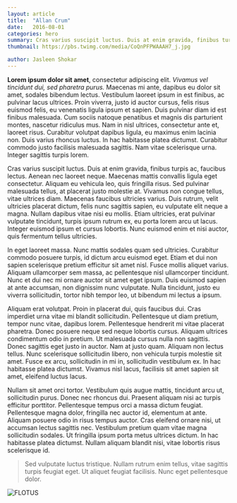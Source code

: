 ```yaml
---
layout: article
title:  "Allan Crum"
date:   2016-08-01
categories: hero
summary: Cras varius suscipit luctus. Duis at enim gravida, finibus turpis ac, faucibus lectus.
thumbnail: https://pbs.twimg.com/media/CoQnPFPWAAAH7_j.jpg

author: Jasleen Shokar
---
```

**Lorem ipsum dolor sit amet**, consectetur adipiscing elit. *Vivamus vel tincidunt dui, sed pharetra purus.* Maecenas mi ante, dapibus eu dolor sit amet, sodales bibendum lectus. Vestibulum laoreet ipsum in est finibus, ac pulvinar lacus ultrices. Proin viverra, justo id auctor cursus, felis risus euismod felis, eu venenatis ligula ipsum et sapien. Duis pulvinar diam id est finibus malesuada. Cum sociis natoque penatibus et magnis dis parturient montes, nascetur ridiculus mus. Nam in nisl ultrices, consectetur ante et, laoreet risus. Curabitur volutpat dapibus ligula, eu maximus enim lacinia non. Duis varius rhoncus luctus. In hac habitasse platea dictumst. Curabitur commodo justo facilisis malesuada sagittis. Nam vitae scelerisque urna. Integer sagittis turpis lorem.

Cras varius suscipit luctus. Duis at enim gravida, finibus turpis ac, faucibus lectus. Aenean nec laoreet neque. Maecenas mattis convallis ligula eget consectetur. Aliquam eu vehicula leo, quis fringilla risus. Sed pulvinar malesuada tellus, at placerat justo molestie at. Vivamus non congue tellus, vitae ultrices diam. Maecenas faucibus ultricies varius. Duis rutrum, velit ultricies placerat dictum, felis nunc sagittis sapien, eu vulputate elit neque a magna. Nullam dapibus vitae nisi eu mollis. Etiam ultricies, erat pulvinar vulputate tincidunt, turpis ipsum rutrum ex, eu porta lorem arcu ut lacus. Integer euismod ipsum et cursus lobortis. Nunc euismod enim et nisi auctor, quis fermentum tellus ultricies.

In eget laoreet massa. Nunc mattis sodales quam sed ultricies. Curabitur commodo posuere turpis, id dictum arcu euismod eget. Etiam et dui non sapien scelerisque pretium efficitur sit amet nisl. Fusce mollis aliquet varius. Aliquam ullamcorper sem massa, ac pellentesque nisl ullamcorper tincidunt. Nunc et dui nec mi ornare auctor sit amet eget ipsum. Duis euismod sapien at ante accumsan, non dignissim nunc vulputate. Nulla tincidunt, justo eu viverra sollicitudin, tortor nibh tempor leo, ut bibendum mi lectus a ipsum.

Aliquam erat volutpat. Proin in placerat dui, quis faucibus dui. Cras imperdiet urna vitae mi blandit sollicitudin. Pellentesque ut diam pretium, tempor nunc vitae, dapibus lorem. Pellentesque hendrerit mi vitae placerat pharetra. Donec posuere neque sed neque lobortis cursus. Aliquam ultrices condimentum odio in pretium. Ut malesuada cursus nulla non sagittis. Donec sagittis eget justo in auctor. Nam at justo quam. Aliquam non lectus tellus. Nunc scelerisque sollicitudin libero, non vehicula turpis molestie sit amet. Fusce ex arcu, sollicitudin in mi in, sollicitudin vestibulum ex. In hac habitasse platea dictumst. Vivamus nisl lacus, facilisis sit amet sapien sit amet, eleifend luctus lacus.

Nullam sit amet orci tortor. Vestibulum quis augue mattis, tincidunt arcu ut, sollicitudin purus. Donec nec rhoncus dui. Praesent aliquam nisi ac turpis efficitur porttitor. Pellentesque tempus orci a massa dictum feugiat. Pellentesque magna dolor, fringilla nec auctor id, elementum at ante. Aliquam posuere odio in risus tempus auctor. Cras eleifend ornare nisi, ut accumsan lectus sagittis nec. Vestibulum pretium quam vitae magna sollicitudin sodales. Ut fringilla ipsum porta metus ultrices dictum. In hac habitasse platea dictumst. Nullam aliquam blandit nisi, vitae lobortis risus scelerisque id. 

> Sed vulputate luctus tristique. Nullam rutrum enim tellus, vitae sagittis turpis feugiat eget. 
> Ut aliquet feugiat facilisis. Nunc eget pellentesque dolor.

![FLOTUS](http://cp91279.biography.com/BIO_Bio-Shorts_Michelle-Obama-Mini-Biography_0_181279_SF_HD_768x432-16x9.jpg)